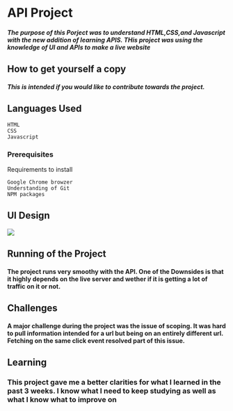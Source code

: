 # API Project
 ##### The purpose of this Porject was to understand HTML,CSS,and Javascript with the new addition of learning APIS. THis project was using the knowledge of UI and APIs to make a live website

## How to get yourself a copy

##### This is intended if you would like to contribute towards the project.
## Languages Used
```
HTML 
CSS
Javascript
```
### Prerequisites

Requirements to install 

```
Google Chrome browzer
Understanding of Git
NPM packages
```
## UI Design
![](https://github.com/nickmckenney/APISPROJECT/blob/master/Screen%20Shot%202019-10-20%20at%207.44.46%20PM.png)

## Running of the Project
#### The project runs very smoothy with the API. One of the Downsides is that it highly depends on the live server and wether if it is getting a lot of traffic on it or not.

## Challenges
#### A major challenge during the project was the issue of scoping. It was hard to pull information intended for a url but being on an entirely different url. Fetching on the same click event resolved part of this issue.

## Learning

### This project gave me a better clarities for what I learned in the past 3 weeks. I know what I need to keep studying as well as what I know what to improve on


